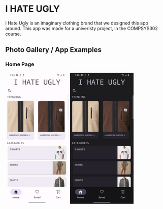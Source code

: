 # I HATE UGLY

I Hate Ugly is an imaginary clothing brand that we designed
this app around. This app was made for a univeristy project,
in the COMPSYS302 course.

## Photo Gallery / App Examples

### Home Page
<img src="img/home_page_light.png" alt="home page - light theme" width="200"/>
<img src="img/home_page_dark.png" alt="home page - dark
theme" width="200"/>

